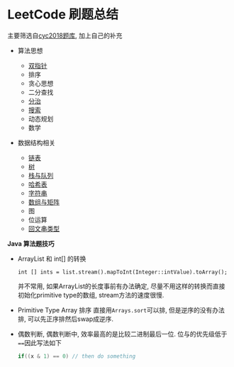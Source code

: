 # LeetCode 刷题总结

主要筛选自[cyc2018题库](https://github.com/CyC2018/CS-Notes/blob/master/notes/Leetcode%20%E9%A2%98%E8%A7%A3%20-%20%E7%9B%AE%E5%BD%95.md), 加上自己的补充

- 算法思想
  - [双指针](leetcodes/leetcode-two-points.md)
  - 排序
  - 贪心思想
  - 二分查找
  - [分治](leetcodes/leetcode-branch.md)
  - [搜索](leetcodes/leetcode-search.md)
  - 动态规划
  - 数学

- 数据结构相关
  - [链表](leetcodes/leetcode-linkedlist.md)
  - [树](leetcodes/leetcode-tree.md)
  - [栈与队列](leetcodes/leetcode-stack&queue.md)
  - [哈希表](leetcodes/leetcode-hash.md)
  - [字符串](leetcodes/leetcode-string.md)
  - [数组与矩阵](leetcodes/leetcode-array-matrix.md)
  - 图
  - 位运算
  - [回文串类型](leetcodes/leetcode-palindrome.md)





**Java 算法题技巧**

- ArrayList<Integer> 和 int[] 的转换
  ```
  int [] ints = list.stream().mapToInt(Integer::intValue).toArray();
  ```
  并不常用, 如果ArrayList的长度事前有办法确定, 尽量不用这样的转换而直接初始化primitive type的数组, stream方法的速度很慢.

- Primitive Type Array 排序
  直接用`Arrays.sort`可以排, 但是逆序的没有办法排, 可以先正序排然后swap成逆序.

- 偶数判断, 偶数判断中, 效率最高的是比较二进制最后一位. 位与的优先级低于`==`因此写法如下
  ```java
  if((x & 1) == 0) // then do something
  ``` 